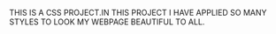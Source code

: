 THIS IS A CSS PROJECT.IN THIS PROJECT I HAVE APPLIED SO MANY STYLES TO LOOK MY WEBPAGE BEAUTIFUL TO ALL.
